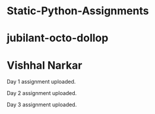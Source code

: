 # Static-Python-Assignments
# jubilant-octo-dollop 

# Vishhal Narkar

Day 1 assignment uploaded. 

Day 2 assignment uploaded.

Day 3 assignment uploaded.